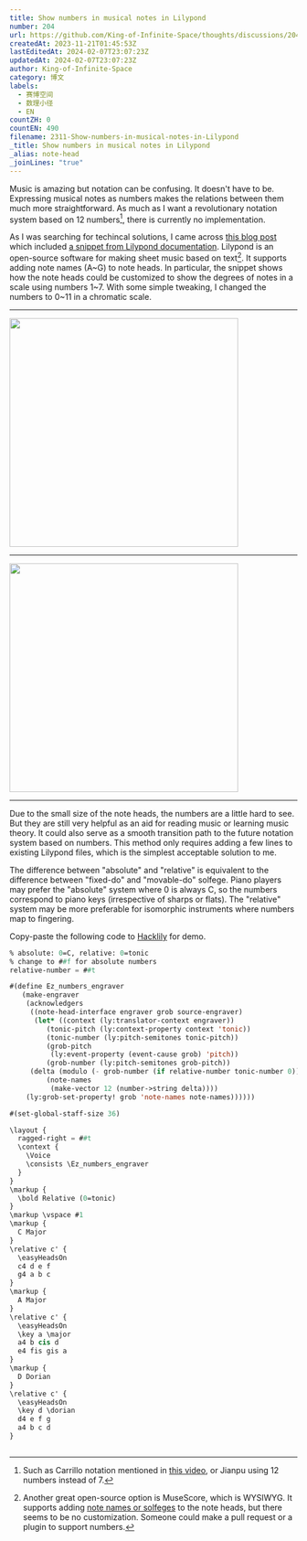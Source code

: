 ```yaml
---
title: Show numbers in musical notes in Lilypond
number: 204
url: https://github.com/King-of-Infinite-Space/thoughts/discussions/204
createdAt: 2023-11-21T01:45:53Z
lastEditedAt: 2024-02-07T23:07:23Z
updatedAt: 2024-02-07T23:07:23Z
author: King-of-Infinite-Space
category: 博文
labels:
  - 赛博空间
  - 数理小径
  - EN
countZH: 0
countEN: 490
filename: 2311-Show-numbers-in-musical-notes-in-Lilypond
_title: Show numbers in musical notes in Lilypond
_alias: note-head
_joinLines: "true"
---
```


<!-- _title: Show numbers in musical notes in Lilypond -->
<!-- _alias: note-head -->
<!-- _joinLines: true -->

Music is amazing but notation can be confusing. It doesn't have to be. Expressing musical notes as numbers makes the relations between them much more straightforward. As much as I want a revolutionary notation system based on 12 numbers[^1], there is currently no implementation.

As I was searching for techincal solutions, I came across [this blog post](https://blog.csdn.net/qq_36822973/article/details/130724932) which included [a snippet from Lilypond documentation](https://lilypond.org/doc/v2.25/Documentation/notation/easy-notation-note-heads). Lilypond is an open-source software for making sheet music based on text[^2]. It supports adding note names (A\~G) to note heads. In particular, the snippet shows how the note heads could be customized to show the degrees of notes in a scale using numbers 1\~7. With some simple tweaking, I changed the numbers to 0\~11 in a chromatic scale.

----------

<img src="https://cdn.jsdelivr.net/gh/King-of-Infinite-Space/image-host/2023/ly-absolute.png" width="400px">

----------

<img src="https://cdn.jsdelivr.net/gh/King-of-Infinite-Space/image-host/2023/ly-relative.png" width="400px">

----------

Due to the small size of the note heads, the numbers are a little hard to see. But they are still very helpful as an aid for reading music or learning music theory. It could also serve as a smooth transition path to the future notation system based on numbers. This method only requires adding a few lines to existing Lilypond files, which is the simplest acceptable solution to me.

The difference between "absolute" and "relative" is equivalent to the difference between "fixed-do" and "movable-do" solfege. Piano players may prefer the "absolute" system where 0 is always C, so the numbers correspond to piano keys (irrespective of sharps or flats). The "relative" system may be more preferable for isomorphic instruments where numbers map to fingering.

Copy-paste the following code to [Hacklily](https://hacklily.org/) for demo.

``` lisp
% absolute: 0=C, relative: 0=tonic
% change to ##f for absolute numbers
relative-number = ##t

#(define Ez_numbers_engraver
   (make-engraver
    (acknowledgers
     ((note-head-interface engraver grob source-engraver)
      (let* ((context (ly:translator-context engraver))
         (tonic-pitch (ly:context-property context 'tonic))
         (tonic-number (ly:pitch-semitones tonic-pitch))
         (grob-pitch
          (ly:event-property (event-cause grob) 'pitch))
         (grob-number (ly:pitch-semitones grob-pitch))
     (delta (modulo (- grob-number (if relative-number tonic-number 0)) 12))
         (note-names
          (make-vector 12 (number->string delta))))
    (ly:grob-set-property! grob 'note-names note-names))))))

#(set-global-staff-size 36)

\layout {
  ragged-right = ##t
  \context {
    \Voice
    \consists \Ez_numbers_engraver
  }
}
\markup {
  \bold Relative (0=tonic)
}
\markup \vspace #1
\markup {
  C Major
}
\relative c' {
  \easyHeadsOn
  c4 d e f
  g4 a b c
}
\markup {
  A Major
}
\relative c' {
  \easyHeadsOn
  \key a \major
  a4 b cis d
  e4 fis gis a
}
\markup {
  D Dorian
}
\relative c' {
  \easyHeadsOn
  \key d \dorian
  d4 e f g
  a4 b c d
}
```

[^1]: Such as Carrillo notation mentioned in [this video](https://youtu.be/Eq3bUFgEcb4?si=7Q0ehUXbKAlvp6X9&t=4012), or Jianpu using 12 numbers instead of 7.

[^2]: Another great open-source option is MuseScore, which is WYSIWYG. It supports adding [note names or solfeges](https://musescore.org/en/handbook/3/notehead-schemes) to the note heads, but there seems to be no customization. Someone could make a pull request or a plugin to support numbers.

<img src="https://count.lnfinite.space/post/note-head.svg?plus=1" width="0" height="0"/>